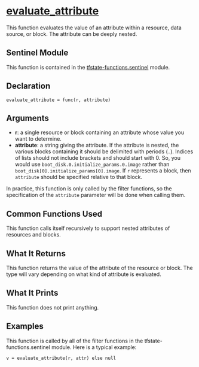 # [evaluate_attribute](../tfstate-functions.sentinel#L193)
This function evaluates the value of an attribute within a resource, data source, or block. The attribute can be deeply nested.

## Sentinel Module
This function is contained in the [tfstate-functions.sentinel](../tfstate-functions.sentinel) module.

## Declaration
`evaluate_attribute = func(r, attribute)`

## Arguments
* **r**: a single resource or block containing an attribute whose value you want to determine.
* **attribute**: a string giving the attribute. If the attribute is nested, the various blocks containing it should be delimited with periods (`.`). Indices of lists should not include brackets and should start with 0. So, you would use `boot_disk.0.initialize_params.0.image` rather than `boot_disk[0].initialize_params[0].image`. If `r` represents a block, then `attribute` should be specified relative to that block.

In practice, this function is only called by the filter functions, so the specification of the `attribute` parameter will be done when calling them.

## Common Functions Used
This function calls itself recursively to support nested attributes of resources and blocks.

## What It Returns
This function returns the value of the attribute of the resource or block. The type will vary depending on what kind of attribute is evaluated.

## What It Prints
This function does not print anything.

## Examples
This function is called by all of the filter functions in the tfstate-functions.sentinel module. Here is a typical example:
```
v = evaluate_attribute(r, attr) else null
```
